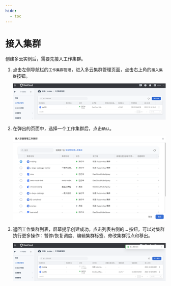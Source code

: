 ```yaml
---
hide:
  - toc
---
```


# 接入集群

创建多云实例后，需要先接入工作集群。

1. 点击左侧导航栏的`工作集群管理`，进入多云集群管理页面，点击右上角的`接入集群`按钮。

    ![join](../images/join01.png)

2. 在弹出的页面中，选择一个工作集群后，点击`确认`。

    ![join](../images/join02.png)

3. 返回工作集群列表，屏幕提示创建成功。点击列表右侧的 `…` 按钮，可以对集群执行更多操作：暂停/恢复调度、编辑集群标签、修改集群污点和移出。

    ![join](../images/join03.png)
